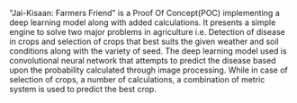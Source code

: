 "Jai-Kisaan: Farmers Friend" is a Proof Of Concept(POC) implementing a deep learning model along with added calculations. It presents a simple engine to solve two major problems
in agriculture i.e. Detection of disease in crops and selection of crops that best suits the given weather and soil conditions along with the variety of seed. The deep learning
model used is convolutional neural network that attempts to predict the disease based upon the probability calculated through image processing. While in case of selection of crops, a number of calculations, a combination of metric system is used to predict the best crop.
